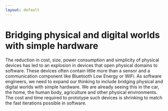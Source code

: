 ```yaml
---
layout: default
---
```

# Bridging physical and digital worlds with simple hardware

The reduction in cost, size, power consumption and simplicity of physical devices has led to an explosion in devices that open physical domains to software. These devices often contain little more than a sensor and a communication component
like Bluetooth Low Energy or WiFi. As software engineers, we need to expand our thinking to include bridging physical and digital worlds with simple hardware. We are already seeing this in the car, the home, the human body, agriculture and other physical environments. The cost and time required to prototype such devices is shrinking to match the fast iterations possible in software.
